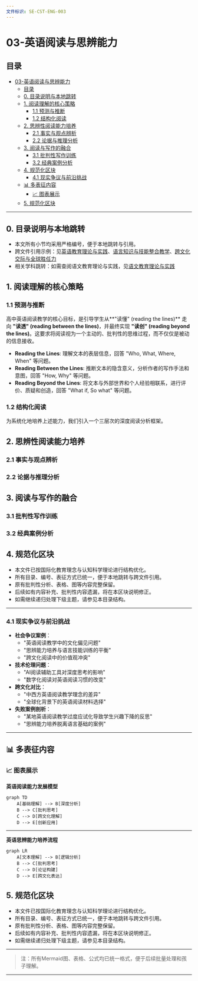 ```yaml
---
文件标识: SE-CST-ENG-003
---
```


# 03-英语阅读与思辨能力

## 目录

- [03-英语阅读与思辨能力](#03-英语阅读与思辨能力)
  - [目录](#目录)
  - [0. 目录说明与本地跳转](#0-目录说明与本地跳转)
  - [1. 阅读理解的核心策略](#1-阅读理解的核心策略)
    - [1.1 预测与推断](#11-预测与推断)
    - [1.2 结构化阅读](#12-结构化阅读)
  - [2. 思辨性阅读能力培养](#2-思辨性阅读能力培养)
    - [2.1 事实与观点辨析](#21-事实与观点辨析)
    - [2.2 论据与推理分析](#22-论据与推理分析)
  - [3. 阅读与写作的融合](#3-阅读与写作的融合)
    - [3.1 批判性写作训练](#31-批判性写作训练)
    - [3.2 经典案例分析](#32-经典案例分析)
  - [4. 规范化区块](#4-规范化区块)
    - [4.1 现实争议与前沿挑战](#41-现实争议与前沿挑战)
  - [📊 多表征内容](#-多表征内容)
    - [📈 图表展示](#-图表展示)
  - [5. 规范化区块](#5-规范化区块)

---

## 0. 目录说明与本地跳转

- 本文所有小节均采用严格编号，便于本地跳转与引用。
- 跨文件引用示例：见[英语教育理论与实践](./01-英语教育理论与实践.md)、[语言知识与技能整合教学](./02-语言知识与技能整合教学.md)、[跨文化交际与全球胜任力](./04-跨文化交际与全球胜任力.md)
- 相关学科跳转：如需查阅语文教育理论与实践，见[语文教育理论与实践](../../08-语文教育理论与实践/01-语文教育理论与实践.md)

## 1. 阅读理解的核心策略

### 1.1 预测与推断

高中英语阅读教学的核心目标，是引导学生从**"读懂" (reading the lines)** 走向 **"读透" (reading between the lines)**，并最终实现 **"读创" (reading beyond the lines)**。这要求将阅读视为一个主动的、批判性的思维过程，而不仅仅是被动的信息接收。

- **Reading the Lines**: 理解文本的表层信息，回答 "Who, What, Where, When" 等问题。
- **Reading Between the Lines**: 推断文本的隐含意义，分析作者的写作手法和意图，回答 "How, Why" 等问题。
- **Reading Beyond the Lines**: 将文本与外部世界和个人经验相联系，进行评价、质疑和创造，回答 "What if, So what" 等问题。

### 1.2 结构化阅读

为系统化地培养上述能力，我们引入一个三层次的深度阅读分析框架。

## 2. 思辨性阅读能力培养

### 2.1 事实与观点辨析

### 2.2 论据与推理分析

## 3. 阅读与写作的融合

### 3.1 批判性写作训练

### 3.2 经典案例分析

## 4. 规范化区块

- 本文件已按国际化教育理念与认知科学理论进行结构优化。
- 所有目录、编号、表征方式已统一，便于本地跳转与跨文件引用。
- 原有批判性分析、表格、图等内容完整保留。
- 后续如有内容补充、批判性内容遗漏，将在本区块说明修正。
- 如需继续递归处理下级主题，请参见本目录结构。

---

### 4.1 现实争议与前沿挑战

- **社会争议案例**：
  - "英语阅读教学中的文化偏见问题"
  - "思辨能力培养与语言技能训练的平衡"
  - "跨文化阅读中的价值观冲突"
- **技术伦理问题**：
  - "AI阅读辅助工具对深度思考的影响"
  - "数字化阅读对英语阅读习惯的改变"
- **跨文化对比**：
  - "中西方英语阅读教学理念的差异"
  - "全球化背景下的英语阅读材料选择"
- **失败案例剖析**：
  - "某地英语阅读教学过度应试化导致学生兴趣下降的反思"
  - "思辨能力培养脱离语言基础的案例"

---

## 📊 多表征内容

### 📈 图表展示

**英语阅读能力发展模型**

```mermaid
graph TD
    A[基础理解] --> B[深度分析]
    B --> C[批判思考]
    C --> D[跨文化理解]
    D --> E[创新应用]
```

---

**英语思辨能力培养流程**

```mermaid
graph LR
    A[文本理解] --> B[逻辑分析]
    B --> C[批判思考]
    C --> D[论证构建]
    D --> E[跨文化表达]
```

## 5. 规范化区块

- 本文件已按国际化教育理念与认知科学理论进行结构优化。
- 所有目录、编号、表征方式已统一，便于本地跳转与跨文件引用。
- 原有批判性分析、表格、图等内容完整保留。
- 后续如有内容补充、批判性内容遗漏，将在本区块说明修正。
- 如需继续递归处理下级主题，请参见本目录结构。

---

> 注：所有Mermaid图、表格、公式均已统一格式，便于后续批量处理和孩子理解。

---
